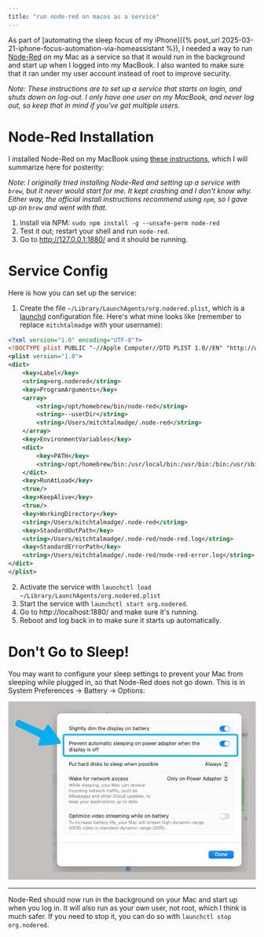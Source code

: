 ```yaml
---
title: "run node-red on macos as a service"
---
```


As part of [automating the sleep focus of my iPhone]({% post_url 2025-03-21-iphone-focus-automation-via-homeassistant %}), I needed a way to run [Node-Red](https://nodered.org/) on my Mac as a service so that it would run in the background and start up when I logged into my MacBook. I also wanted to make sure that it ran under my user account instead of root to improve security.

*Note: These instructions are to set up a service that starts on login, and shuts down on log-out. I only have one user on my MacBook, and never log out, so keep that in mind if you've got multiple users.*

# Node-Red Installation

I installed Node-Red on my MacBook using [these instructions](https://nodered.org/docs/getting-started/local), which I will summarize here for posterity:

*Note: I originally tried installing Node-Red and setting up a service with `brew`, but it never would start for me. It kept crashing and I don't know why. Either way, the official install instructions recommend using `npm`, so I gave up on `brew` and went with that.*

1. Install via NPM: `sudo npm install -g --unsafe-perm node-red`
2. Test it out; restart your shell and run `node-red`.
3. Go to http://127.0.0.1:1880/ and it should be running.

# Service Config

Here is how you can set up the service:

1. Create the file `~/Library/LaunchAgents/org.nodered.plist`, which is a [launchd](https://developer.apple.com/library/archive/documentation/MacOSX/Conceptual/BPSystemStartup/Chapters/CreatingLaunchdJobs.html) configuration file. Here's what mine looks like (remember to replace `mitchtalmadge` with your username):

```xml
<?xml version="1.0" encoding="UTF-8"?>
<!DOCTYPE plist PUBLIC "-//Apple Computer//DTD PLIST 1.0//EN" "http://www.apple.com/DTDs/PropertyList-1.0.dtd">
<plist version="1.0">
<dict>
    <key>Label</key>
    <string>org.nodered</string>
    <key>ProgramArguments</key>
    <array>
        <string>/opt/homebrew/bin/node-red</string>
        <string>--userDir</string>
        <string>/Users/mitchtalmadge/.node-red</string>
    </array>
    <key>EnvironmentVariables</key>
    <dict>
        <key>PATH</key>
        <string>/opt/homebrew/bin:/usr/local/bin:/usr/bin:/bin:/usr/sbin:/sbin</string>
    </dict>
    <key>RunAtLoad</key>
    <true/>
    <key>KeepAlive</key>
    <true/>
    <key>WorkingDirectory</key>
    <string>/Users/mitchtalmadge/.node-red</string>
    <key>StandardOutPath</key>
    <string>/Users/mitchtalmadge/.node-red/node-red.log</string>
    <key>StandardErrorPath</key>
    <string>/Users/mitchtalmadge/.node-red/node-red-error.log</string>
</dict>
</plist>
```

2. Activate the service with `launchctl load ~/Library/LaunchAgents/org.nodered.plist`
3. Start the service with  `launchctl start org.nodered`.
4. Go to http://localhost:1880/ and make sure it's running.
5. Reboot and log back in to make sure it starts up automatically.

# Don't Go to Sleep!

You may want to configure your sleep settings to prevent your Mac from sleeping while plugged in, so that Node-Red does not go down. This is in System Preferences -> Battery -> Options:

![Showing that the "Prevent automatic sleeping on power adapter" option is turned on](/assets/images/2025-03-22-node-red-macos-service/1742706740765.png)

---

Node-Red should now run in the background on your Mac and start up when you log in. It will also run as your own user, not root, which I think is much safer. If you need to stop it, you can do so with `launchctl stop org.nodered`.